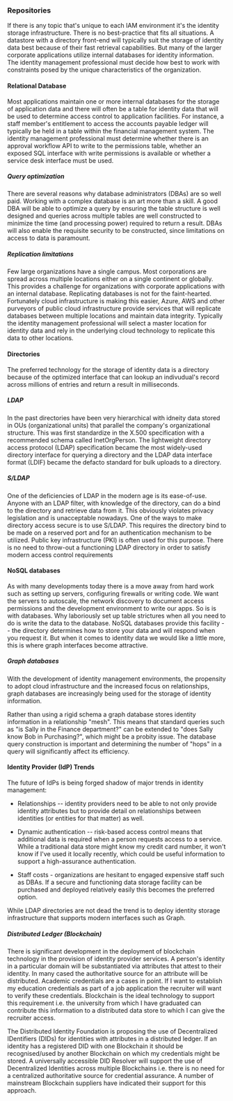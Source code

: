 ### Repositories

If there is any topic that's unique to each IAM environment it's the
identity storage infrastructure. There is no best-practice that fits all
situations. A datastore with a directory front-end will typically suit
the storage of identity data best because of their fast retrieval
capabilities. But many of the larger corporate applications utilize
internal databases for identity information. The identity management
professional must decide how best to work with constraints posed by the
unique characteristics of the organization.

#### Relational Database

Most applications maintain one or more internal databases for the
storage of application data and there will often be a table for identity
data that will be used to determine access control to application
facilities. For instance, a staff member's entitlement to access the
accounts payable ledger will typically be held in a table within the
financial management system. The identity management professional must
determine whether there is an approval workflow API to write to the
permissions table, whether an exposed SQL interface with write
permissions is available or whether a service desk interface must be
used.

##### Query optimization

There are several reasons why database administrators (DBAs) are so well
paid. Working with a complex database is an art more than a skill. A
good DBA will be able to optimize a query by ensuring the table
structure is well designed and queries across multiple tables are well
constructed to minimize the time (and processing power) required to
return a result. DBAs will also enable the requisite security to be
constructed, since limitations on access to data is paramount.

##### Replication limitations

Few large organizations have a single campus. Most corporations are
spread across multiple locations either on a single continent or
globally. This provides a challenge for organizations with corporate
applications with an internal database. Replicating databases is not for
the faint-hearted. Fortunately cloud infrastructure is making this
easier, Azure, AWS and other purveyors of public cloud infrastructure
provide services that will replicate databases between multiple
locations and maintain data integrity. Typically the identity management
professional will select a master location for identity data and rely in
the underlying cloud technology to replicate this data to other
locations.

#### Directories

The preferred technology for the storage of identity data is a directory
because of the optimized interface that can lookup an indivudual's
record across millions of entries and return a result in milliseconds.

##### LDAP

In the past directories have been very hierarchical with idneity data
stored in OUs (organizational units) that parallel the company's
organizational structure. This was first standardize in the X.500
specification with a recommended schema called InetOrgPerson. The
lightweight directory access protocol (LDAP) specification became the
most widely-used directory interface for querying a directory and the
LDAP data interface format (LDIF) became the defacto standard for bulk
uploads to a directory.

##### S/LDAP

One of the deficiencies of LDAP in the modern age is its ease-of-use.
Anyone with an LDAP filter, with knowledge of the directory, can do a
bind to the directory and retrieve data from it. This obviously violates
privacy legislation and is unacceptable nowadays. One of the ways to
make directory access secure is to use S/LDAP. This requires the
directory bind to be made on a reserved port and for an authentication
mechanism to be utilized. Public key infrastructure (PKI) is often used
for this purpose. There is no need to throw-out a functioning LDAP
directory in order to satisfy modern access control requirements

#### NoSQL databases

As with many developments today there is a move away from hard work such
as setting up servers, configuring firewalls or writing code. We want
the servers to autoscale, the network discovery to document access
permissions and the development environment to write our apps. So is is
with databases. Why laboriously set up table strictures when all you
need to do is write the data to the database. NoSQL databases provide
this facility -- the directory determines how to store your data and
will respond when you request it. But when it comes to identity data we
would like a little more, this is where graph interfaces become
attractive.

##### Graph databases

With the development of identity management environments, the propensity
to adopt cloud infrastructure and the increased focus on relationships,
graph databases are increasingly being used for the storage of identity
information.

Rather than using a rigid schema a graph database stores identity
information in a relationship "mesh". This means that standard queries
such as "is Sally in the Finance department?" can be extended to "does
Sally know Bob in Purchasing?", which might be a probity issue. The
database query construction is important and determining the number of
"hops" in a query will significantly affect its efficiency.

#### Identity Provider (IdP) Trends

The future of IdPs is being forged shadow of major trends in identity
management:

-   Relationships -- identity providers need to be able to not only
    provide identity attributes but to provide detail on relationships
    between identities (or entities for that matter) as well.

-   Dynamic authentication -- risk-based access control means that
    additional data is required when a person requests access to a
    service. While a traditional data store might know my credit card
    number, it won't know if I've used it locally recently, which could
    be useful information to support a high-assurance authentication.

-   Staff costs - organizations are hesitant to engaged expensive staff
    such as DBAs. If a secure and functioning data storage facility can
    be purchased and deployed relatively easily this becomes the
    preferred option.

While LDAP directories are not dead the trend is to deploy identity
storage infrastructure that supports modern interfaces such as Graph.

##### Distributed Ledger (Blockchain)

There is significant development in the deployment of blockchain
technology in the provision of identity provider services. A person's
identity in a particular domain will be substantiated via attributes
that attest to their identity. In many cased the authoritative source
for an attribute will be distributed. Academic credentials are a cases
in point. If I want to establish my education credentials as part of a
job application the recruiter will want to verify these credentials.
Blockchain is the ideal technology to support this requirement i.e. the
university from which I have graduated can contribute this information
to a distributed data store to which I can give the recruiter access.

The Distributed Identity Foundation is proposing the use of
Decentralized IDentifiers (DIDs) for identities with attributes in a
distributed ledger. If an identity has a registered DID with one
Blockchain it should be recognised/used by another Blockchain on which
my credentials might be stored. A universally accessible DID Resolver
will support the use of Decentralized Identities across multiple
Blockchains i.e. there is no need for a centralized authoritative source
for credential assurance. A number of mainstream Blockchain suppliers
have indicated their support for this approach.
